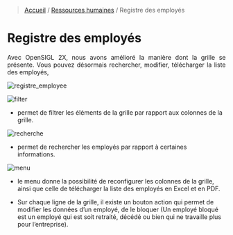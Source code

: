 > [Accueil](../index) / [Ressources humaines](./index) / Registre des employés

# Registre des employés

<div style='text-align: justify;'>
Avec OpenSIGL 2X, nous avons amélioré la manière dont  la grille se présente. Vous pouvez désormais rechercher, modifier, télécharger la liste des employés,</div>

![registre_employee](../../images/payroll/registre_employee.jpg)

![filter](../../images/payroll/filter.jpg)
- permet de filtrer les éléments de la grille par rapport aux colonnes de la grille. 

![recherche](../../images/payroll/recherche.jpg)
- permet de rechercher les employés par rapport à certaines informations.

![menu](../../images/payroll/menu.jpg)
- le menu donne la possibilité de reconfigurer les colonnes de la grille, ainsi que celle de télécharger la liste des employés en Excel et en PDF.

- Sur chaque ligne de la grille, il existe un bouton action qui permet de modifier les données d’un employé, de le bloquer (Un employé bloqué est un employé qui est soit retraité, décédé ou bien qui ne travaille plus pour l’entreprise).
